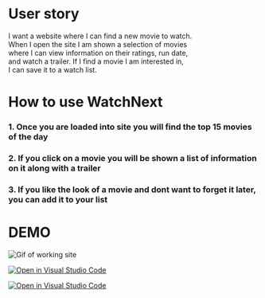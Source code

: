 
# User story

I want a website where I can find a new movie to watch.
<br>When I open the site I am shown a selection of movies <br>
where I can view information on their ratings, run date,
<br>and watch a trailer. If I find a movie I am interested in, <br>
I can save it to a watch list.

# How to use WatchNext
### 1. Once you are loaded into site you will find the top 15 movies of the day
### 2. If you click on a movie you will be shown a list of information on it along with a trailer
### 3. If you like the look of a movie and dont want to forget it later, you can add it to your list




# DEMO
![Gif of working site](https://media.giphy.com/media/YEvofUum1bdNIxnxDz/giphy.gif)

[![Open in Visual Studio Code](https://img.shields.io/badge/WatchNext-Vist-brightgreen)](https://github.com/BPpearsall/watch-Next)

[![Open in Visual Studio Code](https://img.shields.io/badge/GitHub-Vist-blue)](https://github.com/BPpearsall/watch-Next)
